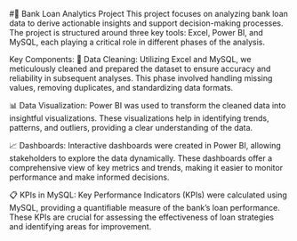 #🏦 Bank Loan Analytics Project
This project focuses on analyzing bank loan data to derive actionable insights and support decision-making processes. The project is structured around three key tools: Excel, Power BI, and MySQL, each playing a critical role in different phases of the analysis.

Key Components:
🧹 Data Cleaning:
Utilizing Excel and MySQL, we meticulously cleaned and prepared the dataset to ensure accuracy and reliability in subsequent analyses. This phase involved handling missing values, removing duplicates, and standardizing data formats.

📊 Data Visualization:
Power BI was used to transform the cleaned data into insightful visualizations. These visualizations help in identifying trends, patterns, and outliers, providing a clear understanding of the data.

📈 Dashboards:
Interactive dashboards were created in Power BI, allowing stakeholders to explore the data dynamically. These dashboards offer a comprehensive view of key metrics and trends, making it easier to monitor performance and make informed decisions.

📋 KPIs in MySQL:
Key Performance Indicators (KPIs) were calculated using MySQL, providing a quantifiable measure of the bank’s loan performance. These KPIs are crucial for assessing the effectiveness of loan strategies and identifying areas for improvement.
